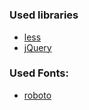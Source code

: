 #
### Used libraries
- [less](https://lesscss.org/)
- [jQuery](https://jquery.com/)

### Used Fonts:
- [roboto](https://fonts.google.com/specimen/Roboto#standard-styles)
